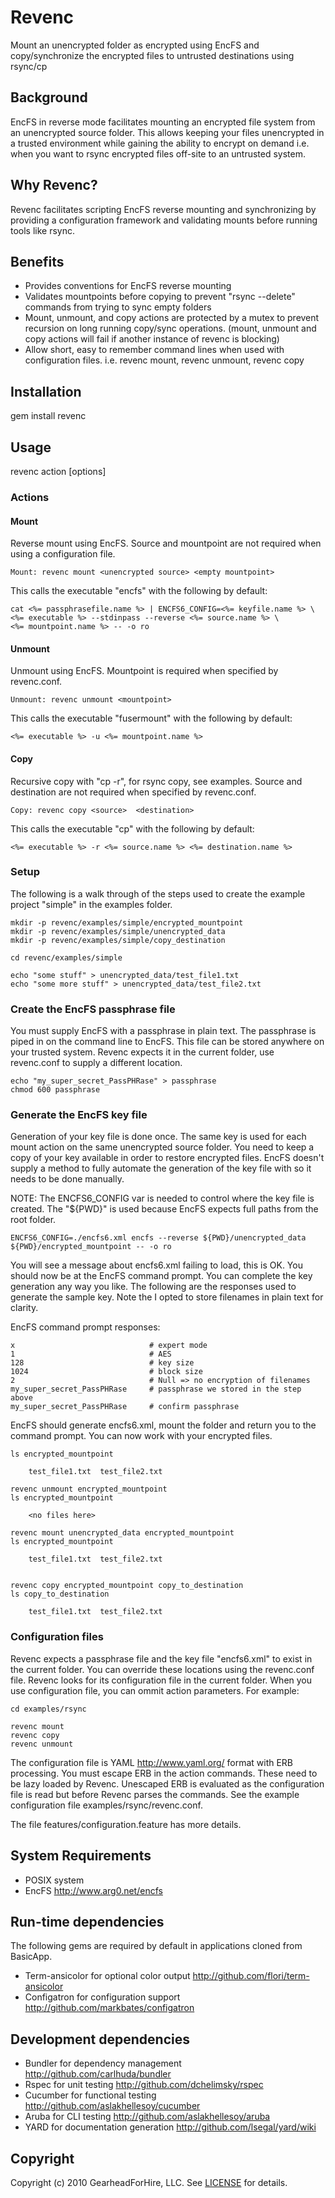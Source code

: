 Revenc
======

Mount an unencrypted folder as encrypted using EncFS and copy/synchronize the 
encrypted files to untrusted destinations using rsync/cp

Background
----------

EncFS in reverse mode facilitates mounting an encrypted file system 
from an unencrypted source folder.  This allows keeping your files unencrypted 
in a trusted environment while gaining the ability to encrypt on demand 
i.e. when you want to rsync encrypted files off-site to an untrusted system.

Why Revenc?
-----------

Revenc facilitates scripting EncFS reverse mounting and synchronizing by 
providing a configuration framework and validating mounts before running tools 
like rsync.

Benefits 
--------

* Provides conventions for EncFS reverse mounting
* Validates mountpoints before copying to prevent "rsync --delete" commands 
  from trying to sync empty folders 
* Mount, unmount, and copy actions are protected by a mutex to prevent 
  recursion on long running copy/sync operations.  (mount, unmount and 
  copy actions will fail if another instance of revenc is blocking)
* Allow short, easy to remember command lines when used with configuration files.
  i.e. revenc mount, revenc unmount, revenc copy

Installation
------------

gem install revenc


Usage
-----

revenc action [options]

### Actions ###

#### Mount ####

Reverse mount using EncFS. Source and mountpoint are not required when
using a configuration file.

    Mount: revenc mount <unencrypted source> <empty mountpoint>

This calls the executable "encfs" with the following by default:

    cat <%= passphrasefile.name %> | ENCFS6_CONFIG=<%= keyfile.name %> \
    <%= executable %> --stdinpass --reverse <%= source.name %> \
    <%= mountpoint.name %> -- -o ro

#### Unmount ####

Unmount using EncFS. Mountpoint is required when specified by revenc.conf.

    Unmount: revenc unmount <mountpoint> 

This calls the executable "fusermount" with the following by default:

    <%= executable %> -u <%= mountpoint.name %>

#### Copy ####

Recursive copy with "cp -r", for rsync copy, see examples.  Source and destination
are not required when specified by revenc.conf.

    Copy: revenc copy <source>  <destination>

This calls the executable "cp" with the following by default:

    <%= executable %> -r <%= source.name %> <%= destination.name %>

### Setup ###

The following is a walk through of the steps used to create the example project
"simple" in the examples folder.

    mkdir -p revenc/examples/simple/encrypted_mountpoint
    mkdir -p revenc/examples/simple/unencrypted_data
    mkdir -p revenc/examples/simple/copy_destination

    cd revenc/examples/simple

    echo "some stuff" > unencrypted_data/test_file1.txt
    echo "some more stuff" > unencrypted_data/test_file2.txt

### Create the EncFS passphrase file ###

You must supply EncFS with a passphrase in plain text. The passphrase is piped in on the command line
to EncFS.  This file can be stored anywhere on your trusted system.  Revenc expects it in the 
current folder, use revenc.conf to supply a different location.

    echo "my_super_secret_PassPHRase" > passphrase
    chmod 600 passphrase

### Generate the EncFS key file ###

Generation of your key file is done once.  The same key is used for each mount action on the same 
unencrypted source folder.  You need to keep a copy of your key available in order to restore encrypted files.
EncFS doesn't supply a method to fully automate the generation of the key file with so it needs 
to be done manually. 

NOTE: The ENCFS6_CONFIG var is needed to control where the key file is created.  The "${PWD}" is 
used because EncFS expects full paths from the root folder.

    ENCFS6_CONFIG=./encfs6.xml encfs --reverse ${PWD}/unencrypted_data  ${PWD}/encrypted_mountpoint -- -o ro

You will see a message about encfs6.xml failing to load, this is OK.  You should now be at the EncFS
command prompt.  You can complete the key generation any way you like.  The following are the responses
used to generate the sample key.  Note the I opted to store filenames in plain text for clarity.

EncFS command prompt responses:
    
    x                              # expert mode
    1                              # AES
    128                            # key size
    1024                           # block size
    2                              # Null => no encryption of filenames 
    my_super_secret_PassPHRase     # passphrase we stored in the step above
    my_super_secret_PassPHRase     # confirm passphrase


EncFS should generate encfs6.xml, mount the folder and return you to the command prompt. You can 
now work with your encrypted files.

    ls encrypted_mountpoint

        test_file1.txt  test_file2.txt

    revenc unmount encrypted_mountpoint
    ls encrypted_mountpoint
       
        <no files here>

    revenc mount unencrypted_data encrypted_mountpoint
    ls encrypted_mountpoint

        test_file1.txt  test_file2.txt


    revenc copy encrypted_mountpoint copy_to_destination
    ls copy_to_destination

        test_file1.txt  test_file2.txt


### Configuration files ###

Revenc expects a passphrase file and the key file "encfs6.xml" to exist in the
current folder.  You can override these locations using the revenc.conf file.  Revenc
looks for its configuration file in the current folder. When you use configuration file,
you can ommit action parameters. For example:

    cd examples/rsync

    revenc mount
    revenc copy
    revenc unmount

The configuration file is YAML http://www.yaml.org/ format with ERB processing. You must
escape ERB in the action commands.  These need to be lazy loaded by Revenc. Unescaped 
ERB is evaluated as the configuration file is read but before Revenc parses the commands.
See the example configuration file examples/rsync/revenc.conf.

The file features/configuration.feature has more details.


System Requirements 
-------------------

* POSIX system
* EncFS http://www.arg0.net/encfs 


Run-time dependencies 
---------------------
The following gems are required by default in applications cloned from BasicApp.

* Term-ansicolor for optional color output <http://github.com/flori/term-ansicolor>
* Configatron for configuration support <http://github.com/markbates/configatron>


Development dependencies
------------------------

* Bundler for dependency management <http://github.com/carlhuda/bundler>
* Rspec for unit testing <http://github.com/dchelimsky/rspec>
* Cucumber for functional testing <http://github.com/aslakhellesoy/cucumber>
* Aruba for CLI testing <http://github.com/aslakhellesoy/aruba>
* YARD for documentation generation <http://github.com/lsegal/yard/wiki>


Copyright
---------

Copyright (c) 2010 GearheadForHire, LLC. See [LICENSE](LICENSE) for details.
